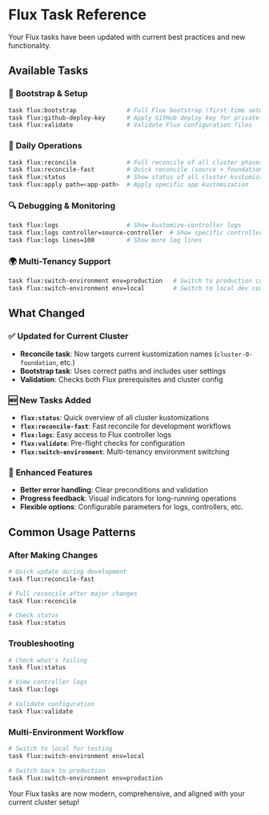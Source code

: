 # Flux Task Reference

Your Flux tasks have been updated with current best practices and new functionality.

## Available Tasks

### 🚀 **Bootstrap & Setup**
```bash
task flux:bootstrap              # Full Flux bootstrap (first-time setup)
task flux:github-deploy-key      # Apply GitHub deploy key for private repos
task flux:validate               # Validate Flux configuration files
```

### 🔄 **Daily Operations**
```bash
task flux:reconcile              # Full reconcile of all cluster phases
task flux:reconcile-fast         # Quick reconcile (source + foundation only)
task flux:status                 # Show status of all cluster kustomizations
task flux:apply path=<app-path>  # Apply specific app kustomization
```

### 🔍 **Debugging & Monitoring**
```bash
task flux:logs                   # Show kustomize-controller logs
task flux:logs controller=source-controller  # Show specific controller logs
task flux:logs lines=100         # Show more log lines
```

### 🌍 **Multi-Tenancy Support**
```bash
task flux:switch-environment env=production   # Switch to production config
task flux:switch-environment env=local        # Switch to local dev config
```

## What Changed

### ✅ **Updated for Current Cluster**
- **Reconcile task**: Now targets current kustomization names (`cluster-0-foundation`, etc.)
- **Bootstrap task**: Uses correct paths and includes user settings
- **Validation**: Checks both Flux prerequisites and cluster config

### 🆕 **New Tasks Added**
- **`flux:status`**: Quick overview of all cluster kustomizations
- **`flux:reconcile-fast`**: Fast reconcile for development workflows
- **`flux:logs`**: Easy access to Flux controller logs
- **`flux:validate`**: Pre-flight checks for configuration
- **`flux:switch-environment`**: Multi-tenancy environment switching

### 🔧 **Enhanced Features**
- **Better error handling**: Clear preconditions and validation
- **Progress feedback**: Visual indicators for long-running operations
- **Flexible options**: Configurable parameters for logs, controllers, etc.

## Common Usage Patterns

### **After Making Changes**
```bash
# Quick update during development
task flux:reconcile-fast

# Full reconcile after major changes
task flux:reconcile

# Check status
task flux:status
```

### **Troubleshooting**
```bash
# Check what's failing
task flux:status

# View controller logs
task flux:logs

# Validate configuration
task flux:validate
```

### **Multi-Environment Workflow**
```bash
# Switch to local for testing
task flux:switch-environment env=local

# Switch back to production
task flux:switch-environment env=production
```

Your Flux tasks are now modern, comprehensive, and aligned with your current cluster setup!